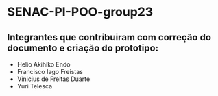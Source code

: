 # SENAC-PI-POO-group23

## Integrantes que contribuiram com correção do documento e criação do prototipo:

- Helio Akihiko Endo
- Francisco Iago Freistas
- Vinicius de Freitas Duarte
- Yuri Telesca
